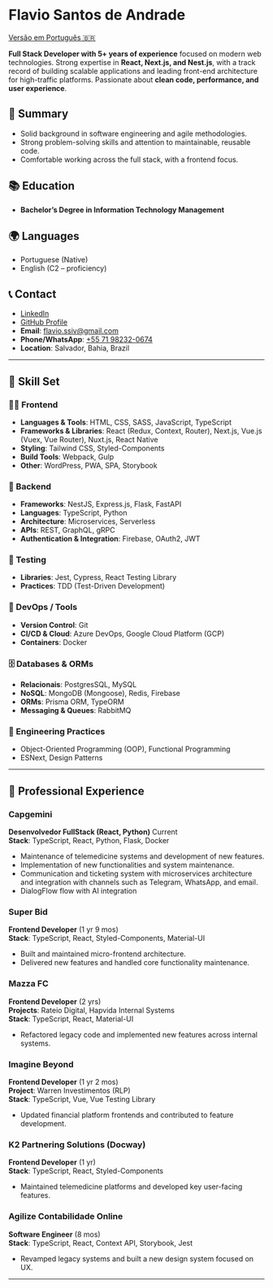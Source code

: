 # Flavio Santos de Andrade

[Versão em Português 🇧🇷](./README_pt-BR.md)

**Full Stack Developer with 5+ years of experience** focused on modern web technologies. Strong expertise in **React, Next.js, and Nest.js**, with a track record of building scalable applications and leading front-end architecture for high-traffic platforms. Passionate about **clean code, performance, and user experience**.

## 🎯 Summary

- Solid background in software engineering and agile methodologies.
- Strong problem-solving skills and attention to maintainable, reusable code.
- Comfortable working across the full stack, with a frontend focus.

## 📚 Education

<!-- - **Postgraduate in Agile Project Management** – _In Progress_ -->

- **Bachelor’s Degree in Information Technology Management**

## 🌍 Languages

- Portuguese (Native)
- English (C2 – proficiency)

## 📞 Contact

- [LinkedIn](https://www.linkedin.com/in/flavio-andrade-dev/)
- [GitHub Profile](https://github.com/fsassiv)
- **Email**: <flavio.ssiv@gmail.com>
- **Phone/WhatsApp**: [+55 71 98232-0674](https://api.whatsapp.com/send?1=pt_BR&phone=5571982320674)
- **Location**: Salvador, Bahia, Brazil

---

## 🧠 Skill Set

### 🧑‍💻 Frontend

- **Languages & Tools**: HTML, CSS, SASS, JavaScript, TypeScript
- **Frameworks & Libraries**: React (Redux, Context, Router), Next.js, Vue.js (Vuex, Vue Router), Nuxt.js, React Native
- **Styling**: Tailwind CSS, Styled-Components
- **Build Tools**: Webpack, Gulp
- **Other**: WordPress, PWA, SPA, Storybook

### 🔁 Backend

- **Frameworks**: NestJS, Express.js, Flask, FastAPI
- **Languages**: TypeScript, Python
- **Architecture**: Microservices, Serverless
- **APIs**: REST, GraphQL, gRPC
- **Authentication & Integration**: Firebase, OAuth2, JWT

### 🧪 Testing

- **Libraries**: Jest, Cypress, React Testing Library
- **Practices**: TDD (Test-Driven Development)

### 🧰 DevOps / Tools

- **Version Control**: Git
- **CI/CD & Cloud**: Azure DevOps, Google Cloud Platform (GCP)
- **Containers**: Docker

### 🗄️ Databases & ORMs

- **Relacionais**: PostgresSQL, MySQL
- **NoSQL**: MongoDB (Mongoose), Redis, Firebase
- **ORMs**: Prisma ORM, TypeORM
- **Messaging & Queues**: RabbitMQ

### 📐 Engineering Practices

- Object-Oriented Programming (OOP), Functional Programming
- ESNext, Design Patterns

---

## 💼 Professional Experience

### Capgemini

**Desenvolvedor FullStack (React, Python)** Current  
**Stack**: TypeScript, React, Python, Flask, Docker

- Maintenance of telemedicine systems and development of new features.
- Implementation of new functionalities and system maintenance.
- Communication and ticketing system with microservices architecture and integration with channels such as Telegram, WhatsApp, and email.
- DialogFlow flow with AI integration

### Super Bid

**Frontend Developer** (1 yr 9 mos)  
**Stack**: TypeScript, React, Styled-Components, Material-UI

- Built and maintained micro-frontend architecture.
- Delivered new features and handled core functionality maintenance.

### Mazza FC

**Frontend Developer** (2 yrs)  
**Projects**: Rateio Digital, Hapvida Internal Systems  
**Stack**: TypeScript, React, Material-UI

- Refactored legacy code and implemented new features across internal systems.

### Imagine Beyond

**Frontend Developer** (1 yr 2 mos)  
**Project**: Warren Investimentos (RLP)  
**Stack**: TypeScript, Vue, Vue Testing Library

- Updated financial platform frontends and contributed to feature development.

### K2 Partnering Solutions (Docway)

**Frontend Developer** (1 yr)  
**Stack**: TypeScript, React, Styled-Components

- Maintained telemedicine platforms and developed key user-facing features.

### Agilize Contabilidade Online

**Software Engineer** (8 mos)  
**Stack**: TypeScript, React, Context API, Storybook, Jest

- Revamped legacy systems and built a new design system focused on UX.

---
